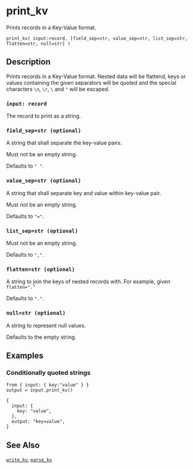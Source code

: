 # print_kv

Prints records in a Key-Value format.

```tql
print_kv( input:record, [field_sep=str, value_sep=str, list_sep=str, flatten=str, null=str] )
```

## Description

Prints records in a Key-Value format. Nested data will be flattend, keys or
values containing the given separators will be quoted and
the special characters `\n`, `\r`, `\` and `"` will be escaped.

### `input: record`

The record to print as a string.

### `field_sep=str (optional)`

A string that shall separate the key-value pairs.

Must not be an empty string.

Defaults to `" "`.

### `value_sep=str (optional)`

A string that shall separate key and value within key-value pair.

Must not be an empty string.

Defaults to `"="`.

### `list_sep=str (optional)`

Must not be an empty string.

Defaults to `","`.

### `flatten=str (optional)`

A string to join the keys of nested records with. For example,
given `flatten="."`

Defaults to `"."`.

### `null=str (optional)`

A string to represent null values.

Defaults to the empty string.

## Examples

### Conditionally quoted strings

```tql
from { input: { key:"value" } }
output = input.print_kv()
```
```tql
{
  input: {
    key: "value",
  },
  output: "key=value",
}
```

## See Also

[`write_kv`](../operators/read_kv.mdx), [`parse_kv`](parse_kv.mdx)
